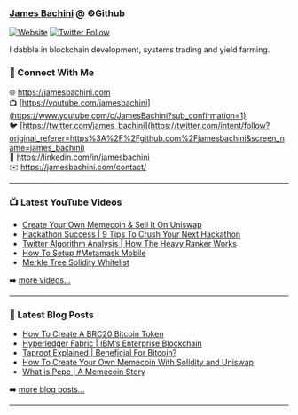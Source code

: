 ### [James Bachini][website] @ ⚙️Github

[![Website](https://img.shields.io/website?label=jamesbachini.com&style=for-the-badge&url=https%3A%2F%2Fjamesbachini.com)](https://jamesbachini.com)
[![Twitter Follow](https://img.shields.io/twitter/follow/james_bachini?color=1DA1F2&logo=twitter&style=for-the-badge)](https://twitter.com/intent/follow?original_referer=https%3A%2F%2Fgithub.com%2Fjamesbachini&screen_name=jamesbachini)

I dabble in blockchain development, systems trading and yield farming.

### 👋 Connect With Me

🌐 https://jamesbachini.com
<br />
📺 [https://youtube.com/jamesbachini](https://www.youtube.com/c/JamesBachini?sub_confirmation=1)
<br />
🐦 [https://twitter.com/james_bachini](https://twitter.com/intent/follow?original_referer=https%3A%2F%2Fgithub.com%2Fjamesbachini&screen_name=james_bachini)
<br />
👔 https://linkedin.com/in/jamesbachini
<br />
✉️ https://jamesbachini.com/contact/

---

### 📺 Latest YouTube Videos

<!-- YOUTUBE:START -->
- [Create Your Own Memecoin &amp; Sell It On Uniswap](https://www.youtube.com/watch?v=-bVzqtIa0bc)
- [Hackathon Success | 9 Tips To Crush Your Next Hackathon](https://www.youtube.com/watch?v=mnBofeo1Ib0)
- [Twitter Algorithm Analysis | How The Heavy Ranker Works](https://www.youtube.com/watch?v=RUOi5B-3Wv4)
- [How To Setup #Metamask Mobile](https://www.youtube.com/watch?v=fTRHJJUnL-8)
- [Merkle Tree Solidity Whitelist](https://www.youtube.com/watch?v=NTPpyL4pJG0)
<!-- YOUTUBE:END -->

➡️ [more videos...](https://youtube.com/jamesbachini)

---

### 📝 Latest Blog Posts

<!-- BLOG-POST-LIST:START -->
- [How To Create A BRC20 Bitcoin Token](https://jamesbachini.com/brc20-bitcoin-token/)
- [Hyperledger Fabric | IBM’s Enterprise Blockchain](https://jamesbachini.com/hyperledger-fabric/)
- [Taproot Explained | Beneficial For Bitcoin?](https://jamesbachini.com/taproot/)
- [How To Create Your Own Memecoin With Solidity and Uniswap](https://jamesbachini.com/create-a-memecoin/)
- [What is Pepe | A Memecoin Story](https://jamesbachini.com/pepe-memecoin/)
<!-- BLOG-POST-LIST:END -->

➡️ [more blog posts...](https://jamesbachini.com)

---

[website]: https://jamesbachini.com
[twitter]: https://twitter.com/james_bachini
[youtube]: https://youtube.com/jamesbachini
[linkedin]: https://linkedin.com/in/jamesbachini
